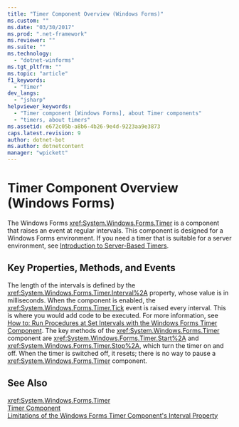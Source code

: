 ```yaml
---
title: "Timer Component Overview (Windows Forms)"
ms.custom: ""
ms.date: "03/30/2017"
ms.prod: ".net-framework"
ms.reviewer: ""
ms.suite: ""
ms.technology: 
  - "dotnet-winforms"
ms.tgt_pltfrm: ""
ms.topic: "article"
f1_keywords: 
  - "Timer"
dev_langs: 
  - "jsharp"
helpviewer_keywords: 
  - "Timer component [Windows Forms], about Timer components"
  - "timers, about timers"
ms.assetid: e672c05b-a8b6-4b26-9e4d-9223aa9e3873
caps.latest.revision: 9
author: dotnet-bot
ms.author: dotnetcontent
manager: "wpickett"
---
```

# Timer Component Overview (Windows Forms)
The Windows Forms <xref:System.Windows.Forms.Timer> is a component that raises an event at regular intervals. This component is designed for a Windows Forms environment. If you need a timer that is suitable for a server environment, see [Introduction to Server-Based Timers](http://msdn.microsoft.com/en-us/adc0bc0a-a519-4812-bafc-fb9d1a5801fc).  
  
## Key Properties, Methods, and Events  
 The length of the intervals is defined by the <xref:System.Windows.Forms.Timer.Interval%2A> property, whose value is in milliseconds. When the component is enabled, the <xref:System.Windows.Forms.Timer.Tick> event is raised every interval. This is where you would add code to be executed. For more information, see [How to: Run Procedures at Set Intervals with the Windows Forms Timer Component](../../../../docs/framework/winforms/controls/run-procedures-at-set-intervals-with-wf-timer-component.md). The key methods of the <xref:System.Windows.Forms.Timer> component are <xref:System.Windows.Forms.Timer.Start%2A> and <xref:System.Windows.Forms.Timer.Stop%2A>, which turn the timer on and off. When the timer is switched off, it resets; there is no way to pause a <xref:System.Windows.Forms.Timer> component.  
  
## See Also  
 <xref:System.Windows.Forms.Timer>   
 [Timer Component](../../../../docs/framework/winforms/controls/timer-component-windows-forms.md)   
 [Limitations of the Windows Forms Timer Component's Interval Property](../../../../docs/framework/winforms/controls/limitations-of-the-timer-component-interval-property.md)
